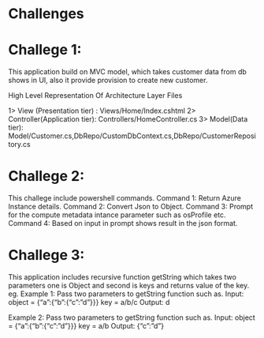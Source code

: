 # Challenges
# Challege 1: 
This application build on MVC model, which takes customer data from db shows in UI, also it provide provision to create new customer.

High Level Representation Of Architecture Layer Files

1> View (Presentation tier) : Views/Home/Index.cshtml
2> Controller(Application tier): Controllers/HomeController.cs
3> Model(Data tier): Model/Customer.cs,DbRepo/CustomDbContext.cs,DbRepo/CustomerRepository.cs

# Challege 2:
This challege include powershell commands.
Command 1: Return Azure Instance details.
Command 2: Convert Json to Object.
Command 3: Prompt for the compute metadata intance parameter such as osProfile etc.
Command 4: Based on input in prompt shows result in the json format.

# Challege 3:
This application includes recursive function getString which takes two parameters one is Object and second is keys and returns value of the key.
eg.
Example 1:
Pass two parameters to getString function such as.
Input:
object = {“a”:{“b”:{“c”:”d”}}}
key = a/b/c
Output:
d

Example 2:
Pass two parameters to getString function such as.
Input:
object = {“a”:{“b”:{“c”:”d”}}}
key = a/b
Output:
{“c”:”d”}
